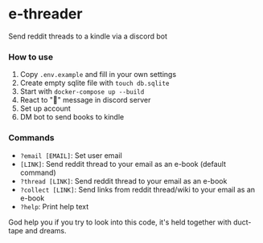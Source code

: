 # e-threader

Send reddit threads to a kindle via a discord bot

### How to use

1. Copy `.env.example` and fill in your own settings
2. Create empty sqlite file with `touch db.sqlite`
3. Start with `docker-compose up --build`
4. React to "🙋" message in discord server
5. Set up account
6. DM bot to send books to kindle

### Commands

- `?email [EMAIL]`: Set user email
- `[LINK]`: Send reddit thread to your email as an e-book (default command)
- `?thread [LINK]`: Send reddit thread to your email as an e-book
- `?collect [LINK]`: Send links from reddit thread/wiki to your email as an e-book
- `?help`: Print help text

God help you if you try to look into this code, it's held together with duct-tape and dreams. 
